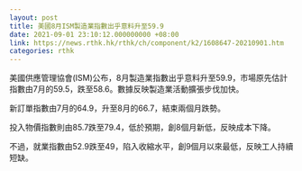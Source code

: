 ```yaml
---
layout: post
title: 美國8月ISM製造業指數出乎意料升至59.9
date: 2021-09-01 23:10:12.000000000 +08:00
link: https://news.rthk.hk/rthk/ch/component/k2/1608647-20210901.htm
categories: rthk
---
```


美國供應管理協會(ISM)公布，8月製造業指數出乎意料升至59.9，市場原先估計指數由7月的59.5，跌至58.6。數據反映製造業活動擴張步伐加快。

新訂單指數由7月的64.9，升至8月的66.7，結束兩個月跌勢。

投入物價指數則由85.7跌至79.4，低於預期，創8個月新低，反映成本下降。

不過，就業指數由52.9跌至49，陷入收縮水平，創9個月以來最低，反映工人持續短缺。
